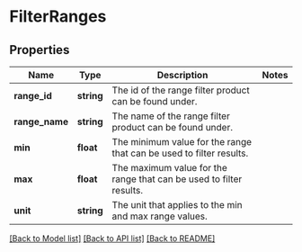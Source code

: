 # FilterRanges

## Properties
Name | Type | Description | Notes
------------ | ------------- | ------------- | -------------
**range_id** | **string** | The id of the range filter product can be found under. | 
**range_name** | **string** | The name of the range filter product can be found under. | 
**min** | **float** | The minimum value for the range that can be used to filter results. | 
**max** | **float** | The maximum value for the range that can be used to filter results. | 
**unit** | **string** | The unit that applies to the min and max range values. | 

[[Back to Model list]](../../README.md#documentation-for-models) [[Back to API list]](../../README.md#documentation-for-api-endpoints) [[Back to README]](../../README.md)

